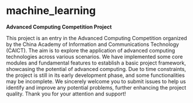# machine_learning
**Advanced Computing Competition Project**

This project is an entry in the Advanced Computing Competition organized by the China Academy of Information and Communications Technology (CAICT). The aim is to explore the application of advanced computing technologies across various scenarios. We have implemented some core modules and fundamental features to establish a basic project framework, showcasing the potential of advanced computing. Due to time constraints, the project is still in its early development phase, and some functionalities may be incomplete. We sincerely welcome you to submit issues to help us identify and improve any potential problems, further enhancing the project quality. Thank you for your attention and support!
